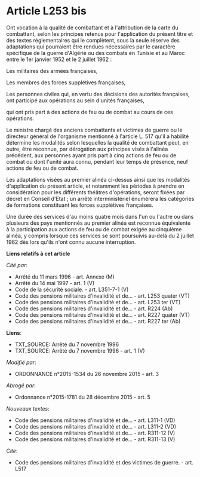 # Article L253 bis

Ont vocation à la qualité de combattant et à l'attribution de la carte du combattant, selon les principes retenus pour
l'application du présent titre et des textes réglementaires qui le complètent, sous la seule réserve des adaptations qui
pourraient être rendues nécessaires par le caractère spécifique de la guerre d'Algérie ou des combats en Tunisie et au Maroc
entre le 1er janvier 1952 et le 2 juillet 1962 : 

Les militaires des armées françaises, 

Les membres des forces supplétives françaises, 

Les personnes civiles qui, en vertu des décisions des autorités françaises, ont participé aux opérations au sein d'unités
françaises, 

qui ont pris part à des actions de feu ou de combat au cours de ces opérations. 

Le ministre chargé des anciens combattants et victimes de guerre ou le directeur général de l'organisme mentionné à l'article
L. 517 qu'il a habilité détermine les modalités selon lesquelles la qualité de combattant peut, en outre, être reconnue, par
dérogation aux principes visés à l'alinéa précédent, aux personnes ayant pris part à cinq actions de feu ou de combat ou dont
l'unité aura connu, pendant leur temps de présence, neuf actions de feu ou de combat. 

Les adaptations visées au premier alinéa ci-dessus ainsi que les modalités d'application du présent article, et notamment les
périodes à prendre en considération pour les différents théâtres d'opérations, seront fixées par décret en Conseil d'Etat ;
un arrêté interministériel énumérera les catégories de formations constituant les forces supplétives françaises. 

Une durée des services d'au moins quatre mois dans l'un ou l'autre ou dans plusieurs des pays mentionnés au premier alinéa
est reconnue équivalente à la participation aux actions de feu ou de combat exigée au cinquième alinéa, y compris lorsque ces
services se sont poursuivis au-delà du 2 juillet 1962 dès lors qu'ils n'ont connu aucune interruption.

**Liens relatifs à cet article**

_Cité par_:

  - Arrêté du 11 mars 1996 - art. Annexe (M)
  - Arrêté du 14 mai 1997 - art. 1 (V)
  - Code de la sécurité sociale. - art. L351-7-1 (V)
  - Code des pensions militaires d'invalidité et de... - art. L253 quater (VT)
  - Code des pensions militaires d'invalidité et de... - art. L253 ter (VT)
  - Code des pensions militaires d'invalidité et de... - art. R224 (Ab)
  - Code des pensions militaires d'invalidité et de... - art. R227 quater (VT)
  - Code des pensions militaires d'invalidité et de... - art. R227 ter (Ab)

**Liens**:

  - TXT_SOURCE: Arrêté du 7 novembre 1996
  - TXT_SOURCE: Arrêté du 7 novembre 1996 - art. 1 (V)

_Modifié par_:

  - ORDONNANCE n°2015-1534 du 26 novembre 2015 - art. 3

_Abrogé par_:

  - Ordonnance n°2015-1781 du 28 décembre 2015 - art. 5

_Nouveaux textes_:

  - Code des pensions militaires d'invalidité et de... - art. L311-1 (VD)
  - Code des pensions militaires d'invalidité et de... - art. L311-2 (VD)
  - Code des pensions militaires d'invalidité et de... - art. R311-12 (V)
  - Code des pensions militaires d'invalidité et de... - art. R311-13 (V)

_Cite_:

  - Code des pensions militaires d'invalidité et des victimes de guerre. - art. L517
